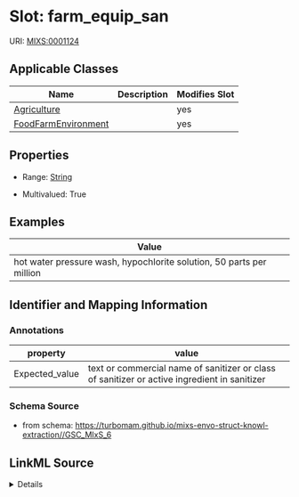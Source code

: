 # Slot: farm_equip_san

URI: [MIXS:0001124](https://w3id.org/mixs/0001124)



<!-- no inheritance hierarchy -->




## Applicable Classes

| Name | Description | Modifies Slot |
| --- | --- | --- |
[Agriculture](Agriculture.md) |  |  yes  |
[FoodFarmEnvironment](FoodFarmEnvironment.md) |  |  yes  |







## Properties

* Range: [String](String.md)

* Multivalued: True






## Examples

| Value |
| --- |
| hot water pressure wash, hypochlorite solution, 50 parts per million |

## Identifier and Mapping Information





### Annotations

| property | value |
| --- | --- |
| Expected_value | text or commercial name of sanitizer or class of sanitizer or active ingredient in sanitizer || Preferred_unit | parts per million |



### Schema Source


* from schema: https://turbomam.github.io/mixs-envo-struct-knowl-extraction//GSC_MIxS_6




## LinkML Source

<details>
```yaml
name: farm_equip_san
annotations:
  Expected_value:
    tag: Expected_value
    value: text or commercial name of sanitizer or class of sanitizer or active ingredient
      in sanitizer
  Preferred_unit:
    tag: Preferred_unit
    value: parts per million
title: farm equipment sanitization
notes:
- equipment
- farm
examples:
- value: hot water pressure wash, hypochlorite solution, 50 parts per million
from_schema: https://turbomam.github.io/mixs-envo-struct-knowl-extraction//GSC_MIxS_6
rank: 1000
string_serialization: '{text} {float} {unit}'
slot_uri: MIXS:0001124
multivalued: true
alias: farm_equip_san
domain_of:
- Agriculture
- FoodFarmEnvironment
range: string
required: false
recommended: false

```
</details>